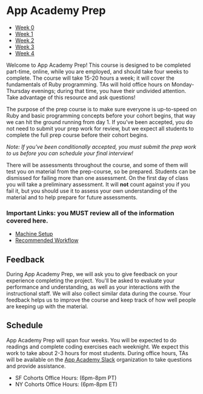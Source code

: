 # App Academy Prep

- [Week 0](./w0/)
- [Week 1](./w1/)
- [Week 2](./w2/)
- [Week 3](./w3/)
- [Week 4](./w4/)

Welcome to App Academy Prep! This course is designed to be completed
part-time, online, while you are employed, and should take four weeks to
complete. The course will take 15-20 hours a week; it will cover the
fundamentals of Ruby programming. TAs will hold office hours on
Monday-Thursday evenings; during that time, you have their undivided
attention. Take advantage of this resource and ask questions!

The purpose of the prep course is to make sure everyone is up-to-speed
on Ruby and basic programming concepts before your cohort begins, that
way we can hit the ground running from day 1. If you've been accepted,
you do not need to submit your prep work for review, but we expect all
students to complete the full prep course before their cohort begins.

*Note: If you've been conditionally accepted, you must submit the prep
work to us before you can schedule your final interview!*

There will be assessments throughout the course, and some of them will
test you on material from the prep-course, so be prepared. Students can
be dismissed for failing more than one assessment. On the first day of
class you will take a preliminary assessment. It will **not** count
against you if you fail it, but you should use it to assess your own
understanding of the material and to help prepare for future assessments.

### Important Links: you MUST review all of the information covered here.

* [Machine Setup][machine-setup]
* [Recommended Workflow][workflow]

[machine-setup]: ./environment-setup.md
[workflow]: ./workflow.md

## Feedback

During App Academy Prep, we will ask you to give feedback on your
experience completing the project. You'll be asked to evaluate your
performance and understanding, as well as your interactions with the
instructional staff. We will also collect similar data during the
course. Your feedback helps us to improve the course and keep track of
how well people are keeping up with the material.

## Schedule

App Academy Prep will span four weeks. You will be expected to do
readings and complete coding exercises each weeknight. We expect this
work to take about 2-3 hours for most students. During office hours, TAs
will be available on the [App Academy Slack][app-academy-slack]
organization  to take questions and provide assistance.

- SF Cohorts Office Hours: (6pm-8pm PT)
- NY Cohorts Office Hours: (6pm-8pm ET)

[app-academy-slack]: https://app-academy.slack.com/
